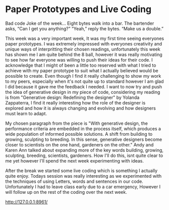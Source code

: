 # Paper Prototypes and Live Coding

Bad code Joke of the week... Eight bytes walk into a bar.  The bartender asks, “Can I get you anything?”
“Yeah,” reply the bytes.  “Make us a double.”



This week was a very important week, It was my first time seeing everyones paper prototypes. I was extremely impressed with everyones creativity and unique ways of interpritting their chosen readings, unfortunately this week has shown me I am quite behind the 8 ball, however it was really motivating to see how far everyone was willing to push their ideas for their code. I acknowledge that I might of been a little too reserved with what I tried to achieve with my paper prototype to suit what I actually believed would be possible to create. Even though I find it really challenging to show my work to my peers, especially when it's not quite up to standard however I am glad I did because it gave me the feedback I needed. I want to now try and push the idea of generative design in my piece of code, considering my reading is from "Generative design: Redefining the designer" by Yolanda Zappaterra, I find it really interesting how the role of the designer is explored and how it is always changing and evolving and how designers must learn to adapt.

My chosen paragraph from the piece is "With generative design, the performance criteria are embedded in the process itself, which produces a wide population of informed possible solutions. A shift from building to growing, sculpting to breeding. In this sense, generative designers become closer to scientists on the one hand, gardeners on the other." Andy and Karen Ann talked about expanding more of the key words building, growing, sculpting, breeding, scientists, gardeners. How I'll do this, isnt quite clear to me yet however I'll spend the next week experimenting with ideas. 

After the break we started some live coding which is something I actually quite enjoy. Todays session was really interesting as we experimented with the techniques of using Letters, words and sentences in our code. Unfortunately I had to leave class early due to a car emergency, However I will follow up on the rest of the coding over the next week. 

http://127.0.0.1:8961/
